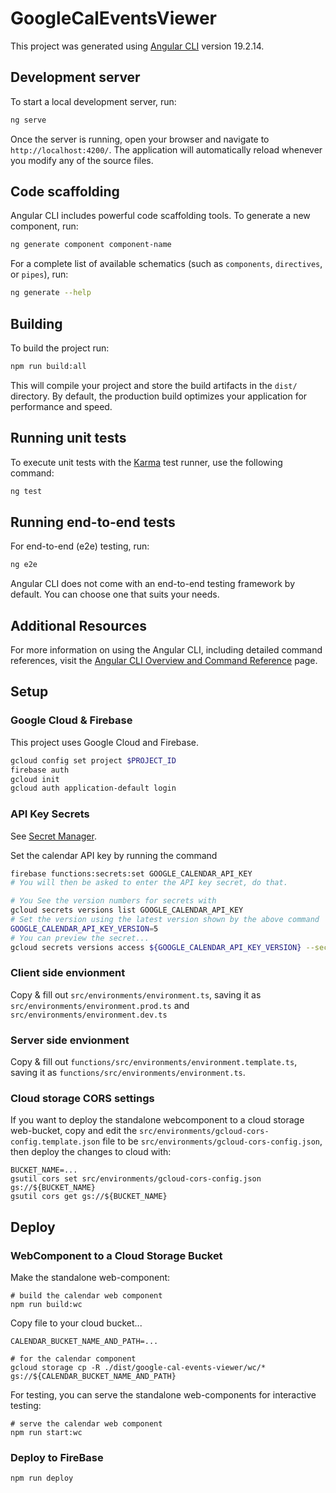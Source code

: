 # GoogleCalEventsViewer

This project was generated using [Angular CLI](https://github.com/angular/angular-cli) version 19.2.14.

## Development server

To start a local development server, run:

```bash
ng serve
```

Once the server is running, open your browser and navigate to `http://localhost:4200/`. The application will automatically reload whenever you modify any of the source files.

## Code scaffolding

Angular CLI includes powerful code scaffolding tools. To generate a new component, run:

```bash
ng generate component component-name
```

For a complete list of available schematics (such as `components`, `directives`, or `pipes`), run:

```bash
ng generate --help
```

## Building

To build the project run:

```bash
npm run build:all
```

This will compile your project and store the build artifacts in the `dist/` directory. By default, the production build optimizes your application for performance and speed.

## Running unit tests

To execute unit tests with the [Karma](https://karma-runner.github.io) test runner, use the following command:

```bash
ng test
```

## Running end-to-end tests

For end-to-end (e2e) testing, run:

```bash
ng e2e
```

Angular CLI does not come with an end-to-end testing framework by default. You can choose one that suits your needs.

## Additional Resources

For more information on using the Angular CLI, including detailed command references, visit the [Angular CLI Overview and Command Reference](https://angular.dev/tools/cli) page.

## Setup

### Google Cloud & Firebase

This project uses Google Cloud and Firebase.

```sh
gcloud config set project $PROJECT_ID
firebase auth
gcloud init
gcloud auth application-default login
```

### API Key Secrets

See [Secret Manager](https://console.developers.google.com/apis/api/secretmanager.googleapis.com/overview).

Set the calendar API key by running the command

```sh
firebase functions:secrets:set GOOGLE_CALENDAR_API_KEY
# You will then be asked to enter the API key secret, do that.

# You See the version numbers for secrets with
gcloud secrets versions list GOOGLE_CALENDAR_API_KEY
# Set the version using the latest version shown by the above command
GOOGLE_CALENDAR_API_KEY_VERSION=5
# You can preview the secret...
gcloud secrets versions access ${GOOGLE_CALENDAR_API_KEY_VERSION} --secret=GOOGLE_CALENDAR_API_KEY
```

### Client side envionment

Copy & fill out `src/environments/environment.ts`, saving it as
`src/environments/environment.prod.ts` and `src/environments/environment.dev.ts`

### Server side envionment

Copy & fill out `functions/src/environments/environment.template.ts`, saving it as
`functions/src/environments/environment.ts`.

### Cloud storage CORS settings

If you want to deploy the standalone webcomponent to a cloud storage web-bucket,
copy and edit the `src/environments/gcloud-cors-config.template.json` file to be
`src/environments/gcloud-cors-config.json`, then deploy the changes to cloud
with:

```
BUCKET_NAME=...
gsutil cors set src/environments/gcloud-cors-config.json gs://${BUCKET_NAME}
gsutil cors get gs://${BUCKET_NAME}
```

## Deploy

### WebComponent to a Cloud Storage Bucket

Make the standalone web-component:

```
# build the calendar web component
npm run build:wc
```

Copy file to your cloud bucket...

```
CALENDAR_BUCKET_NAME_AND_PATH=...

# for the calendar component
gcloud storage cp -R ./dist/google-cal-events-viewer/wc/* gs://${CALENDAR_BUCKET_NAME_AND_PATH}
```

For testing, you can serve the standalone web-components for interactive testing:

```
# serve the calendar web component
npm run start:wc
```

### Deploy to FireBase

```
npm run deploy
```
